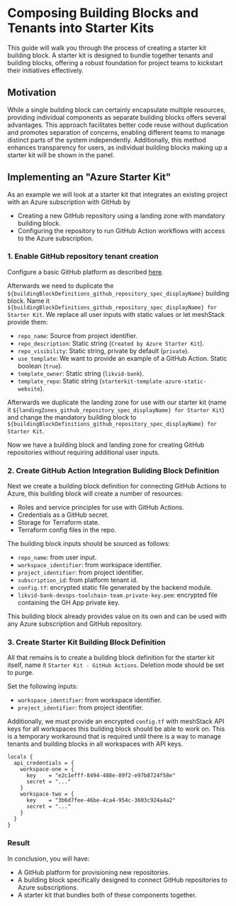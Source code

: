 # Composing Building Blocks and Tenants into Starter Kits

This guide will walk you through the process of creating a starter kit building block.
A starter kit is designed to bundle together tenants and building blocks, offering a robust foundation for project teams to kickstart their initiatives effectively.

## Motivation

While a single building block can certainly encapsulate multiple resources, providing individual components as separate building blocks offers several advantages.
This approach facilitates better code reuse without duplication and promotes separation of concerns, enabling different teams to manage distinct parts of the system independently.
Additionally, this method enhances transparency for users, as individual building blocks making up a starter kit will be shown in the panel.

## Implementing an "Azure Starter Kit"

As an example we will look at a starter kit that integrates an existing project with an Azure subscription with GitHub by

- Creating a new GitHub repository using a landing zone with mandatory building block.
- Configuring the repository to run GitHub Action workflows with access to the Azure subscription.

### 1. Enable GitHub repository tenant creation

Configure a basic GitHub platform as described [here](/meshstack/guides/guide_custom_platforms.md).

Afterwards we need to duplicate the `${buildingBlockDefinitions_github_repository_spec_displayName}` building block.
Name it `${buildingBlockDefinitions_github_repository_spec_displayName} for Starter Kit`.
We replace all user inputs with static values or let meshStack provide them:

- `repo_name`: Source from project identifier.
- `repo_description`: Static string (`Created by Azure Starter Kit`).
- `repo_visibility`: Static string, private by default (`private`).
- `use_template`: We want to provide an example of a GitHub Action. Static boolean (`true`).
- `template_owner`: Static string (`likvid-bank`).
- `template_repo`: Static string (`starterkit-template-azure-static-website`).

Afterwards we duplicate the landing zone for use with our starter kit (name it `${landingZones_github_repository_spec_displayName} for Starter Kit`) and change the mandatory building block to `${buildingBlockDefinitions_github_repository_spec_displayName} for Starter Kit`.

Now we have a building block and landing zone for creating GitHub repositories without requiring additional user inputs.

### 2. Create GitHub Action Integration Buliding Block Definition

Next we create a building block definition for connecting GitHub Actions to Azure, this building block will create a number of resources:

- Roles and service principles for use with GitHub Actions.
- Credentials as a GitHub secret.
- Storage for Terraform state.
- Terraform config files in the repo.

The building block inputs should be sourced as follows:

- `repo_name`: from user input.
- `workspace_identifier`: from workspace identifier.
- `project_identifier`: from project identifier.
- `subscription_id`: from platform tenant id.
- `config.tf`: encrypted static file generated by the backend module.
- `likvid-bank-devops-toolchain-team.private-key.pem`: encrypted file containing the GH App private key.

This building block already provides value on its own and can be used with any Azure subscription and GitHub repository.

### 3. Create Starter Kit Building Block Definition

All that remains is to create a building block definition for the starter kit itself, name it `Starter Kit - GitHub Actions`.
Deletion mode should be set to purge.

Set the following inputs:

- `workspace_identifier`: from workspace identifier.
- `project_identifier`: from project identifier.

Additionally, we must provide an encrypted `config.tf` with meshStack API keys for all workspaces this building block should be able to work on.
This is a temporary workaround that is required until there is a way to manage tenants and building blocks in all workspaces with API keys.

```hcl
locals {
  api_credentials = {
    workspace-one = {
      key    = "e2c1efff-8494-488e-89f2-e97b8724f58e"
      secret = "..."
    }
    workspace-two = {
      key    = "3b6d7fee-46be-4ca4-954c-3603c924a4a2"
      secret = "..."
    }
  }
}
```

### Result

In conclusion, you will have:

- A GitHub platform for provisioning new repositories.
- A building block specifically designed to connect GitHub repositories to Azure subscriptions.
- A starter kit that bundles both of these components together.
